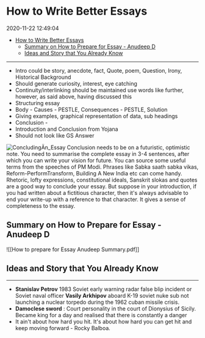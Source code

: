 # How to Write Better Essays

2020-11-22 12:49:04

- [How to Write Better Essays](#how-to-write-better-essays)
  - [Summary on How to Prepare for Essay - Anudeep D](#summary-on-how-to-prepare-for-essay---anudeep-d)
  - [Ideas and Story that You Already Know](#ideas-and-story-that-you-already-know)

---

- Intro could be story, anecdote, fact, Quote, poem, Question, Irony, Historical Background
- Should generate curiosity, interest, eye catching
- Continuity/interlinking should be maintained use words like further, however, as said above, having discussed this
- Structuring essay
- Body - Causes - PESTLE, Consequences - PESTLE, Solution
- Giving examples, graphical representation of data, sub headings
- Conclusion -
- Introduction and Conclusion from Yojana
- Should not look like GS Answer

![ConcludingÄn_Essay Conclusion needs to be on a futuristic, optimistic note. You need to summarise the complete essay in 3-4 sentences, after which you can write your vision for future. You can source some useful terms from the speeches of PM Modi. Phrases like Sabka saath sabka vikas, Reform-PerformTransform, Building A New India etc can come handy. Rhetoric, lofty expressions, constitutional ideals, Sanskrit slokas and quotes are a good way to conclude your essay. But suppose in your introduction, if you had written about a fictitious character, then it's always advisable to end your write-up with a reference to that character. It gives a sense of completeness to the essay. ](Things-to-keep-in-Mind-image1-23165346.png)

## Summary on How to Prepare for Essay - Anudeep D

![[How to prepare for Essay Anudeep Summary.pdf]]

## Ideas and Story that You Already Know

---

- **Stanislav Petrov** 1983 Soviet early warning radar false blip incident or Soviet naval officer **Vasily Arkhipov** aboard K-19 soviet nuke sub not launching a nuclear torpedo during the 1962 cuban missile crisis.
- **Damoclese sword** : Court personality in the court of Dionysius of Sicily. Became king for a day and realised that there is constantly a danger
- It ain't about how hard you hit. It's about how hard you can get hit and keep moving forward - Rocky Balboa.
